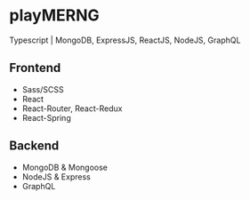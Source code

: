 # playMERNG

Typescript | MongoDB, ExpressJS, ReactJS, NodeJS, GraphQL

## Frontend

- Sass/SCSS
- React
- React-Router, React-Redux
- React-Spring

## Backend

- MongoDB & Mongoose
- NodeJS & Express
- GraphQL
